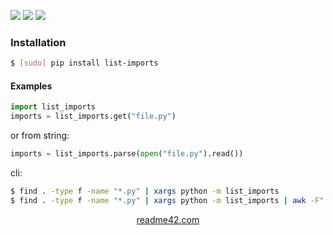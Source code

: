 <!--
https://readme42.com
-->


[![](https://img.shields.io/pypi/v/list-imports.svg?maxAge=3600)](https://pypi.org/project/list-imports/)
[![](https://img.shields.io/badge/License-Unlicense-blue.svg?longCache=True)](https://unlicense.org/)
[![](https://github.com/andrewp-as-is/list-imports.py/workflows/tests42/badge.svg)](https://github.com/andrewp-as-is/list-imports.py/actions)

### Installation
```bash
$ [sudo] pip install list-imports
```

#### Examples
```python
import list_imports
imports = list_imports.get("file.py")
```

or from string:
```python
imports = list_imports.parse(open("file.py").read())
```

cli:
```bash
$ find . -type f -name "*.py" | xargs python -m list_imports
$ find . -type f -name "*.py" | xargs python -m list_imports | awk -F"." '{print $1}'
```

<p align="center">
    <a href="https://readme42.com/">readme42.com</a>
</p>